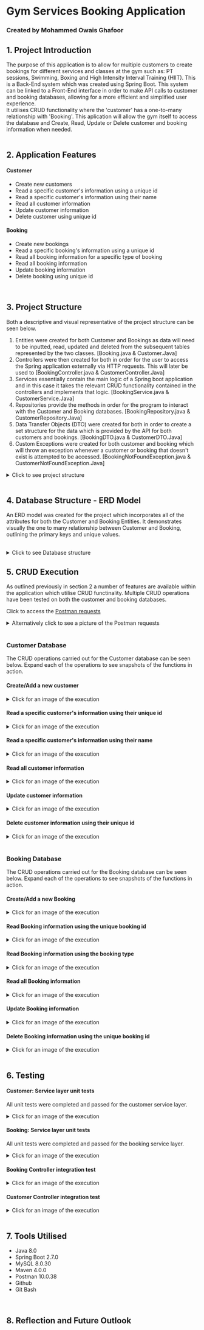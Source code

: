 # Gym Services Booking Application
### Created by Mohammed Owais Ghafoor

## 1. Project Introduction


The purpose of this application is to allow for multiple customers to create bookings for different services and classes at the gym such as: PT sessions, Swimming, Boxing and High Intensity Interval Training (HIIT).
This is a Back-End system which was created using Spring Boot.  This system can be linked to a Front-End interface in order to make API calls to customer and booking databases, allowing for a more efficient and simplified user experience.  
It utilises CRUD functionality where the 'customer' has a one-to-many relationship with 'Booking'. This aplication will allow the gym itself to access the database and Create, Read, Update or Delete customer and booking information when needed.<br>
<br>

## 2. Application Features

#### Customer

* Create new customers <br>
* Read a specific customer's information using a unique id <br>
* Read a specific customer's information using their name <br>
* Read all customer information <br>
* Update customer information <br>
* Delete customer using unique id <br>


#### Booking

* Create new bookings <br>
* Read a specific booking's information using a unique id <br>
* Read all booking information for a specific type of booking <br>
* Read all booking information <br>
* Update booking information <br>
* Delete booking using unique id <br>
<br>

## 3. Project Structure

Both a descriptive and visual representative of the project structure can be seen below.

1. Entities were created for both Customer and Bookings as data will need to be inputted, read, updated and deleted from the subsequent tables represented by the two classes.
[Booking.java & Customer.Java]
2. Controllers were then created for both in order for the user to access the Spring application externally via HTTP requests. This will later be used to 
[BookingController.java & CustomerController.Java]
3. Services essentially contain the main logic of a Spring boot application and in this case it takes the relevant CRUD functionality contained in the controllers and implements that logic.
[BookingService.java & CustomerService.Java]
4. Repositories provide the methods in order for the program to interact with the Customer and Booking databases.
[BookingRepository.java & CustomerRepository.Java]
5. Data Transfer Objects (DTO) were created for both in order to create a set structure for the data which is provided by the API for both customers and bookings.
[BookingDTO.java & CustomerDTO.Java]
6. Custom Exceptions were created for both customer and booking which will throw an exception whenever a customer or booking that doesn't exist is attempted to be accessed.
[BookingNotFoundException.java & CustomerNotFoundException.Java]

<details>
<summary>Click to see project structure</summary>
<p align="center">
<img width="550" src=imgs/Project-Structure.jpg>
</p>
</details>

<br>

## 4. Database Structure - ERD Model

An ERD model was created for the project which incorporates all of the attributes for both the Customer and Booking Entities. It demonstrates visually the one to many relationship between Customer and Booking, outlining the primary keys and unique values.<br>
<br>

<details>
<summary>Click to see Database structure</summary>
<br>
<p align="center">
<img width="550" src=imgs/Database-Diagram.jpg>
</p>
</details>

## 5. CRUD Execution

As outlined previously in section 2 a number of features are available within the application which utilise CRUD functinality. Multiple CRUD operations have been tested on both the customer and booking databases. <br>

Click to access the [Postman requests](https://www.postman.com/lively-shadow-848998/workspace/3fb55edd-659f-4740-a253-ac1a1a1f087f/collection/23177939-a4ae2d59-e9cc-46c2-a124-6046c2ab5357?action=share&creator=23177939)


<details>
<summary>Alternatively click to see a picture of the Postman requests</summary>

<img width="550" src=imgs/AllRequests.jpg>

</details>

<br> 

### Customer Database

The CRUD operations carried out for the Customer database can be seen below. Expand each of the operations to see snapshots of the functions in action.<br>


#### Create/Add a new customer <br> 
<details>
<summary>Click for an image of the execution</summary>
<img width="550" src=imgs/Customer-CreateAdd.jpg>
</details>


#### Read a specific customer's information using their unique id <br> 
<details>
<summary>Click for an image of the execution</summary>
<img width="550" src=imgs/Customer-ReadByID.jpg>
</details>


#### Read a specific customer's information using their name <br> 
<details>
<summary>Click for an image of the execution</summary>
<img width="550" src=imgs/Customer-ReadByName.jpg>
</details>


#### Read all customer information <br> 
<details>
<summary>Click for an image of the execution</summary>
<img width="550" src=imgs/Customer-ReadallCustomers.jpg>
</details>


#### Update customer information <br> 
<details>
<summary>Click for an image of the execution</summary>
<img width="550" src=imgs/Customer-Update.jpg>
</details>


#### Delete customer information using their unique id <br> 
<details>
<summary>Click for an image of the execution</summary>
<img width="550" src=imgs/Customer-DeleteByID.jpg>
</details>

<br> 

### Booking Database

The CRUD operations carried out for the Booking database can be seen below. Expand each of the operations to see snapshots of the functions in action.<br>


#### Create/Add a new Booking <br> 
<details>
<summary>Click for an image of the execution</summary>
<img width="550" src=imgs/Booking-CreateAdd.jpg>
</details>


#### Read Booking information using the unique booking id <br> 
<details>
<summary>Click for an image of the execution</summary>
<img width="550" src=imgs/Booking-ReadByID.jpg>
</details>


#### Read Booking information using the booking type <br> 
<details>
<summary>Click for an image of the execution</summary>
<img width="550" src=imgs/Booking-ReadByType.jpg>
</details>


#### Read all Booking information <br> 
<details>
<summary>Click for an image of the execution</summary>
<img width="550" src=imgs/Booking-ReadAllBookings.jpg>
</details>


#### Update Booking information <br> 
<details>
<summary>Click for an image of the execution</summary>
<img width="550" src=imgs/Booking-Update.jpg>
</details>


#### Delete Booking information using the unique booking id <br> 
<details>
<summary>Click for an image of the execution</summary>
<img width="550" src=imgs/Booking-DeleteByID.jpg>
</details>

<br>

## 6. Testing

#### Customer: Service layer unit tests <br> 

All unit tests were completed and passed for the customer service layer.

<details>
<summary>Click for an image of the execution</summary>
<img width = 550 src=imgs/CustomerServiceUnitTest.jpg> <br>
</details>

#### Booking: Service layer unit tests <br> 

All unit tests were completed and passed for the booking service layer.

<details>
<summary>Click for an image of the execution</summary>
<img width = 550 src=imgs/BookingServiceUnitTest.jpg> <br>
</details>

#### Booking Controller integration test <br>

<details>
<summary>Click for an image of the execution</summary>
<img width = 550 src=[------------------------------]> <br>
</details>

#### Customer Controller integration test <br>

<details>
<summary>Click for an image of the execution</summary>
<img width = 550 src=[------------------------------]> <br>
</details>

<br>

## 7. Tools Utilised

* Java 8.0 <br>
* Spring Boot 2.7.0 <br>
* MySQL 8.0.30 <br>
* Maven 4.0.0 <br>
* Postman 10.0.38 <br>
* Github <br>
* Git Bash <br>

<br>

## 8. Reflection and Future Outlook


